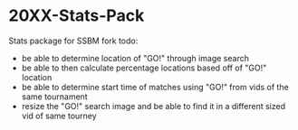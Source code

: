 20XX-Stats-Pack
===============

Stats package for SSBM
fork todo:
- be able to determine location of "GO!" through image search
- be able to then calculate percentage locations based off of "GO!" location
- be able to determine start time of matches using "GO!" from vids of the same tournament
- resize the "GO!" search image and be able to find it in a different sized vid of same tourney
